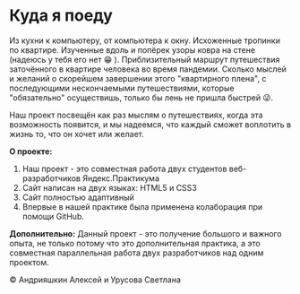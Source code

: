 # Куда я поеду

Из кухни к компьютеру, от компьютера к окну. Исхоженные тропинки по квартире. Изученные вдоль и попёрек узоры ковра на стене (надеюсь у тебя его нет 😁 ). Приблизительный маршрут путешествия заточённого в квартире человека во время пандемии. Сколько мыслей и желаний о скорейшем завершении этого "квартирного плена", с последующими нескончаемыми путешествиями, которые "обязательно" осуществишь, только бы лень не пришла быстрей 😜.

Наш проект посвещён как раз мыслям о путешествиях, когда эта возможность появится, и мы надеемся, что каждый сможет воплотить в жизнь то, что он хочет или желает.

**О проекте:**
1) Наш проект - это совместная работа двух студентов веб-разработчиков Яндекс.Практикума
2) Сайт написан на двух языках: HTML5 и CSS3
3) Сайт полностью адаптивный
4) Впервые в нашей практике была применена колаборация при помощи GitHub.

**Дополнительно:**
Данный проект - это получение большого и важного опыта, не только потому что это дополнительная практика, а это совместная параллельная работа двух разработчиков над одним проектом.

 &copy; Андрияшкин Алексей и Урусова Светлана